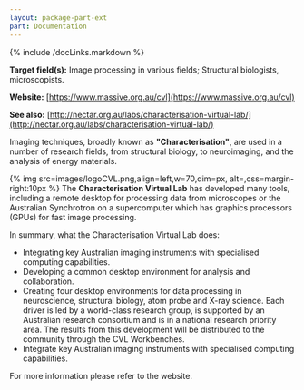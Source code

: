 ```yaml
---
layout: package-part-ext
part: Documentation
---
```

{% include /docLinks.markdown %}

**Target field(s):** Image processing in various fields; Structural biologists, microscopists.

**Website:** [https://www.massive.org.au/cvl](https://www.massive.org.au/cvl)

**See also:** [http://nectar.org.au/labs/characterisation-virtual-lab/](http://nectar.org.au/labs/characterisation-virtual-lab/)



Imaging techniques, broadly known as **"Characterisation"**, are used in a number of research fields, from structural biology, to neuroimaging, and the analysis of energy materials.

{% img src=images/logoCVL.png,align=left,w=70,dim=px, alt=,css=margin-right:10px %}
The **Characterisation Virtual Lab** has developed many tools, including a remote desktop for processing data from microscopes or the Australian Synchrotron on a supercomputer which has graphics processors (GPUs) for fast image processing.

In summary, what the Characterisation Virtual Lab does:

* Integrating key Australian imaging instruments with specialised computing capabilities.
* Developing a common desktop environment for analysis and collaboration.
* Creating four desktop environments for data processing in neuroscience, structural biology, atom probe and X-ray science. Each driver is led by a world-class research group, is supported by an Australian research consortium and is in a national research priority area. The results from this development will be distributed to the community through the CVL Workbenches.
* Integrate key Australian imaging instruments with specialised computing capabilities.

For more information please refer to the website.
